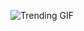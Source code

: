 ![Trending GIF](https://media2.giphy.com/media/v1.Y2lkPThiYjIxNzcyYjZ5cnM1bjVwbHFlY2lwc2Iwd3k0MDZ6NzJkeTZob3FzOWlteTgyMyZlcD12MV9naWZzX3NlYXJjaCZjdD1n/YQitE4YNQNahy/giphy.gif)
